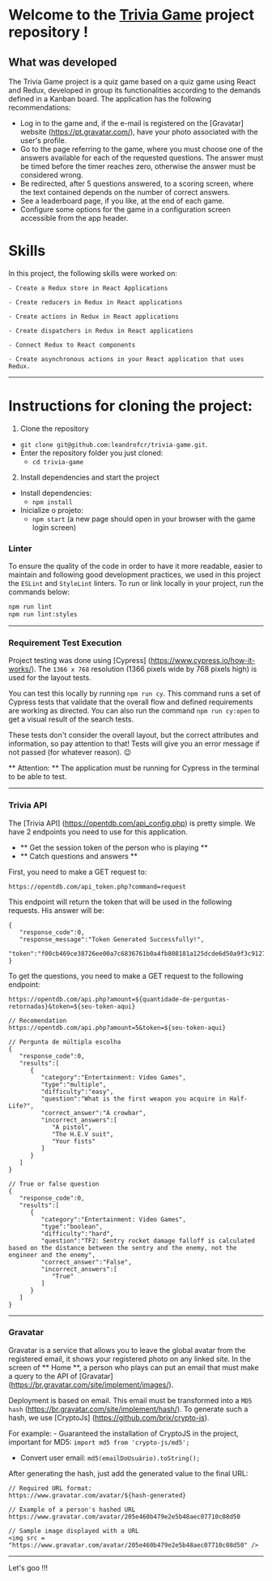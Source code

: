 # Welcome to the [Trivia Game](https://leandrofcr.github.io/trivia-game/) project repository !


## What was developed

The Trivia Game project is a quiz game based on a quiz game using React and Redux, developed in group its functionalities according to the demands defined in a Kanban board. The application has the following recommendations:

   - Log in to the game and, if the e-mail is registered on the [Gravatar] website (https://pt.gravatar.com/), have your photo associated with the user's profile.
   - Go to the page referring to the game, where you must choose one of the answers available for each of the requested questions. The answer must be timed before the timer reaches zero, otherwise the answer must be considered wrong.
   - Be redirected, after 5 questions answered, to a scoring screen, where the text contained depends on the number of correct answers.
   - See a leaderboard page, if you like, at the end of each game.
   - Configure some options for the game in a configuration screen accessible from the app header.


# Skills

In this project, the following skills were worked on:

    - Create a Redux store in React Applications

    - Create reducers in Redux in React applications

    - Create actions in Redux in React applications

    - Create dispatchers in Redux in React applications

    - Connect Redux to React components

    - Create asynchronous actions in your React application that uses Redux.

---


# Instructions for cloning the project:

1. Clone the repository
  * `git clone git@github.com:leandrofcr/trivia-game.git`.
  * Enter the repository folder you just cloned:
    * `cd trivia-game`


2. Install dependencies and start the project
  * Install dependencies:
    * `npm install`
  * Inicialize o projeto:
    * `npm start` (a new page should open in your browser with the game login screen)


### Linter

To ensure the quality of the code in order to have it more readable, easier to maintain and following good development practices, we used in this project the `ESLint` and `StyleLint` linters. To run or link locally in your project, run the commands below:

```bash
npm run lint
npm run lint:styles
```

---

### Requirement Test Execution

Project testing was done using [Cypress] (https://www.cypress.io/how-it-works/). The `1366 x 768` resolution (1366 pixels wide by 768 pixels high) is used for the layout tests.

You can test this locally by running `npm run cy`. This command runs a set of Cypress tests that validate that the overall flow and defined requirements are working as directed. You can also run the command `npm run cy:open` to get a visual result of the search tests.

These tests don't consider the overall layout, but the correct attributes and information, so pay attention to that! Tests will give you an error message if not passed (for whatever reason). 😉

** Attention: ** The application must be running for Cypress in the terminal to be able to test.

---

### Trivia API

The [Trivia API] (https://opentdb.com/api_config.php) is pretty simple. We have 2 endpoints you need to use for this application.

* ** Get the session token of the person who is playing **
* ** Catch questions and answers **

First, you need to make a GET request to:

```
https://opentdb.com/api_token.php?command=request
```

This endpoint will return the token that will be used in the following requests. His answer will be:

```
{
   "response_code":0,
   "response_message":"Token Generated Successfully!",
   "token":"f00cb469ce38726ee00a7c6836761b0a4fb808181a125dcde6d50a9f3c9127b6"
}
```

To get the questions, you need to make a GET request to the following endpoint:

```
https://opentdb.com/api.php?amount=${quantidade-de-perguntas-retornadas}&token=${seu-token-aqui}

// Recomendation
https://opentdb.com/api.php?amount=5&token=${seu-token-aqui}
```

```
// Pergunta de múltipla escolha
{
   "response_code":0,
   "results":[
      {
         "category":"Entertainment: Video Games",
         "type":"multiple",
         "difficulty":"easy",
         "question":"What is the first weapon you acquire in Half-Life?",
         "correct_answer":"A crowbar",
         "incorrect_answers":[
            "A pistol",
            "The H.E.V suit",
            "Your fists"
         ]
      }
   ]
}
```

```
// True or false question
{
   "response_code":0,
   "results":[
      {
         "category":"Entertainment: Video Games",
         "type":"boolean",
         "difficulty":"hard",
         "question":"TF2: Sentry rocket damage falloff is calculated based on the distance between the sentry and the enemy, not the engineer and the enemy",
         "correct_answer":"False",
         "incorrect_answers":[
            "True"
         ]
      }
   ]
}
```


---

### Gravatar

Gravatar is a service that allows you to leave the global avatar from the registered email, it shows your registered photo on any linked site. In the screen of ** Home **, a person who plays can put an email that must make a query to the API of [Gravatar] (https://br.gravatar.com/site/implement/images/).

Deployment is based on email. This email must be transformed into a `MD5 hash` (https://br.gravatar.com/site/implement/hash/). To generate such a hash, we use [CryptoJs] (https://github.com/brix/crypto-js).

For example:
    - Guaranteed the installation of CryptoJS in the project, important for MD5:
    `import md5 from 'crypto-js/md5';`

- Convert user email:
    `md5(emailDoUsuário).toString();`

After generating the hash, just add the generated value to the final URL:

```
// Required URL format:
https://www.gravatar.com/avatar/${hash-generated}

// Example of a person's hashed URL
https://www.gravatar.com/avatar/205e460b479e2e5b48aec07710c08d50

// Sample image displayed with a URL
<img src = "https://www.gravatar.com/avatar/205e460b479e2e5b48aec07710c08d50" />

```
---


Let's goo !!!
